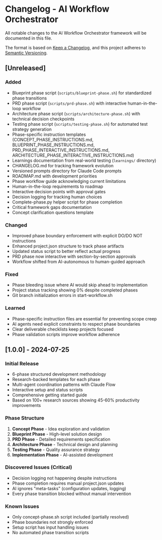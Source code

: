 # Changelog - AI Workflow Orchestrator

All notable changes to the AI Workflow Orchestrator framework will be documented in this file.

The format is based on [Keep a Changelog](https://keepachangelog.com/en/1.0.0/),
and this project adheres to [Semantic Versioning](https://semver.org/spec/v2.0.0.html).

## [Unreleased]

### Added
- Blueprint phase script (`scripts/blueprint-phase.sh`) for standardized phase transitions
- PRD phase script (`scripts/prd-phase.sh`) with interactive human-in-the-loop workflow
- Architecture phase script (`scripts/architecture-phase.sh`) with technical decision checkpoints
- Testing phase script (`scripts/testing-phase.sh`) for automated test strategy generation
- Phase-specific instruction templates (CONCEPT_PHASE_INSTRUCTIONS.md, BLUEPRINT_PHASE_INSTRUCTIONS.md, PRD_PHASE_INTERACTIVE_INSTRUCTIONS.md, ARCHITECTURE_PHASE_INTERACTIVE_INSTRUCTIONS.md)
- Learnings documentation from real-world testing (`learnings/` directory)
- CHANGELOG.md for tracking framework evolution
- Versioned prompts directory for Claude Code prompts
- ROADMAP.md with development priorities
- Phase workflow guide acknowledging current limitations
- Human-in-the-loop requirements to roadmap
- Interactive decision points with approval gates
- Decision logging for tracking human choices
- Complete-phase.py helper script for phase completion
- Critical framework gaps documentation
- Concept clarification questions template

### Changed
- Improved phase boundary enforcement with explicit DO/DO NOT instructions
- Enhanced project.json structure to track phase artifacts
- Updated status script to better reflect actual progress
- PRD phase now interactive with section-by-section approvals
- Workflow shifted from AI-autonomous to human-guided approach

### Fixed
- Phase bleeding issue where AI would skip ahead to implementation
- Project status tracking showing 0% despite completed phases
- Git branch initialization errors in start-workflow.sh

### Learned
- Phase-specific instruction files are essential for preventing scope creep
- AI agents need explicit constraints to respect phase boundaries
- Clear deliverable checklists keep projects focused
- Phase validation scripts improve workflow adherence

## [1.0.0] - 2024-07-25

### Initial Release
- 6-phase structured development methodology
- Research-backed templates for each phase
- Multi-agent coordination patterns with Claude Flow
- Interactive setup and status scripts
- Comprehensive getting started guide
- Based on 100+ research sources showing 45-60% productivity improvements

### Phase Structure
1. **Concept Phase** - Idea exploration and validation
2. **Blueprint Phase** - High-level solution design
3. **PRD Phase** - Detailed requirements specification
4. **Architecture Phase** - Technical design and planning
5. **Testing Phase** - Quality assurance strategy
6. **Implementation Phase** - AI-assisted development

### Discovered Issues (Critical)
- Decision logging not happening despite instructions
- Phase completion requires manual project.json updates
- AI ignores "meta-tasks" (configuration updates, logging)
- Every phase transition blocked without manual intervention

### Known Issues
- Only concept-phase.sh script included (partially resolved)
- Phase boundaries not strongly enforced
- Setup script has input handling issues
- No automated phase transition scripts